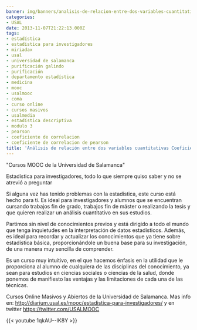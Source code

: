 ```yaml
---
banner: img/banners/analisis-de-relacion-entre-dos-variables-cuantitativas-coeficiente-de-correlacion-de-pearson-modulo3.jpg
categories:
- USAL
date: 2013-11-07T21:22:13.000Z
tags:
- estadística
- estadistica para investigadores
- miriadax
- usal
- universidad de salamanca
- purificación galindo
- purificación
- departamento estadística
- medicina
- mooc
- usalmooc
- coma
- curso online
- cursos masivos
- usalmedia
- estadística descriptiva
- modulo 3
- pearson
- coeficiente de correlacion
- coeficiente de correlacion de pearson
title: 'Análisis de relación entre dos variables cuantitativas Coeficiente de correlación de Pearson Módulo3'
---
```


"Cursos MOOC de la Universidad de Salamanca"

Estadística para investigadores, todo lo que siempre quiso saber y no se atrevió a preguntar

Si alguna vez has tenido problemas con la estadística, este curso está hecho para ti. Es ideal para investigadores y alumnos que se encuentran cursando trabajos fin de grado, trabajos fin de máster o realizando la tesis y que quieren realizar un análisis cuantitativo en sus estudios.

 Partimos sin nivel de conocimientos previos y está dirigido a todo el mundo que tenga inquietudes en la interpretación de datos estadísticos. Además, es ideal para recordar y actualizar los conocimientos que ya tiene sobre estadística básica, proporcionándole un buena base para su investigación, de una manera muy sencilla de comprender.

 Es un curso muy intuitivo, en el que hacemos énfasis en la utilidad que le proporciona al alumno de cualquiera de las disciplinas del conocimiento, ya sean para estudios en ciencias sociales o ciencias de la salud, donde ponemos de manifiesto las ventajas y las limitaciones de cada una de las técnicas.

Cursos Online Masivos y Abiertos de la Universidad de Salamanca.
Mas info en: http://diarium.usal.es/mooc/estadistica-para-investigadores/ y en twitter https://twitter.com/USALMOOC

{{< youtube 1qkAU--IK8Y >}}
